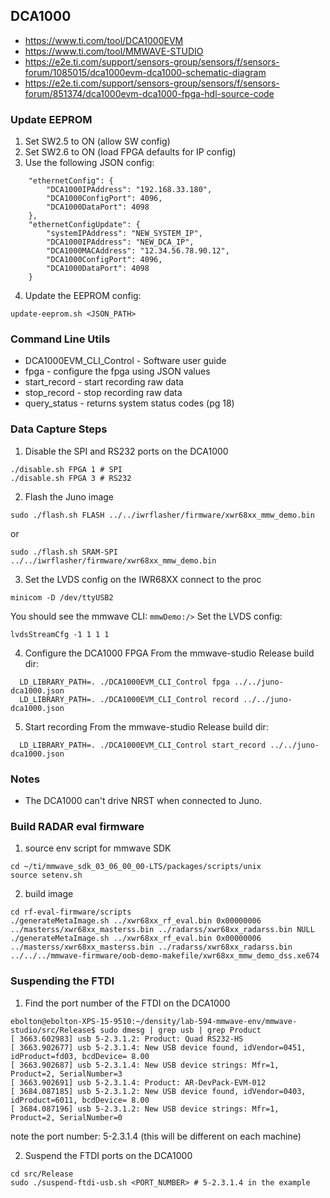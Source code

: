 ## DCA1000
* https://www.ti.com/tool/DCA1000EVM
* https://www.ti.com/tool/MMWAVE-STUDIO
* https://e2e.ti.com/support/sensors-group/sensors/f/sensors-forum/1085015/dca1000evm-dca1000-schematic-diagram
* https://e2e.ti.com/support/sensors-group/sensors/f/sensors-forum/851374/dca1000evm-dca1000-fpga-hdl-source-code

### Update EEPROM
1. Set SW2.5 to ON (allow SW config)
2. Set SW2.6 to ON (load FPGA defaults for IP config)
3. Use the following JSON config:
```
    "ethernetConfig": {
        "DCA1000IPAddress": "192.168.33.180",
        "DCA1000ConfigPort": 4096,
        "DCA1000DataPort": 4098
    },
    "ethernetConfigUpdate": {
        "systemIPAddress": "NEW_SYSTEM_IP",
        "DCA1000IPAddress": "NEW_DCA_IP",
        "DCA1000MACAddress": "12.34.56.78.90.12",
        "DCA1000ConfigPort": 4096,
        "DCA1000DataPort": 4098
    }
```
4. Update the EEPROM config:
```
update-eeprom.sh <JSON_PATH>
```

### Command Line Utils
* DCA1000EVM_CLI_Control - Software user guide
* fpga - configure the fpga using JSON values
* start_record - start recording raw data
* stop_record - stop recording raw data
* query_status - returns system status codes (pg 18)

### Data Capture Steps
1. Disable the SPI and RS232 ports on the DCA1000
```
./disable.sh FPGA 1 # SPI
./disable.sh FPGA 3 # RS232
```

2. Flash the Juno image
```
sudo ./flash.sh FLASH ../../iwrflasher/firmware/xwr68xx_mmw_demo.bin
```
or
```
sudo ./flash.sh SRAM-SPI ../../iwrflasher/firmware/xwr68xx_mmw_demo.bin
```

3. Set the LVDS config on the IWR68XX
connect to the proc
```
minicom -D /dev/ttyUSB2
```
You should see the mmwave CLI: `mmwDemo:/>`
Set the LVDS config:
```
lvdsStreamCfg -1 1 1 1
```

4. Configure the DCA1000 FPGA
  From the mmwave-studio Release build dir:
```
  LD_LIBRARY_PATH=. ./DCA1000EVM_CLI_Control fpga ../../juno-dca1000.json
  LD_LIBRARY_PATH=. ./DCA1000EVM_CLI_Control record ../../juno-dca1000.json
```
5. Start recording
  From the mmwave-studio Release build dir:
```
  LD_LIBRARY_PATH=. ./DCA1000EVM_CLI_Control start_record ../../juno-dca1000.json
```

### Notes
* The DCA1000 can't drive NRST when connected to Juno.

### Build RADAR eval firmware
1. source env script for mmwave SDK
```
cd ~/ti/mmwave_sdk_03_06_00_00-LTS/packages/scripts/unix
source setenv.sh
```

2. build image
```
cd rf-eval-firmware/scripts
./generateMetaImage.sh ../xwr68xx_rf_eval.bin 0x00000006 ../masterss/xwr68xx_masterss.bin ../radarss/xwr68xx_radarss.bin NULL
./generateMetaImage.sh ../xwr68xx_rf_eval.bin 0x00000006 ../masterss/xwr68xx_masterss.bin ../radarss/xwr68xx_radarss.bin ../../../mmwave-firmware/oob-demo-makefile/xwr68xx_mmw_demo_dss.xe674
```

### Suspending the FTDI
1. Find the port number of the FTDI on the DCA1000
```
ebolton@ebolton-XPS-15-9510:~/density/lab-594-mmwave-env/mmwave-studio/src/Release$ sudo dmesg | grep usb | grep Product
[ 3663.602983] usb 5-2.3.1.2: Product: Quad RS232-HS
[ 3663.902677] usb 5-2.3.1.4: New USB device found, idVendor=0451, idProduct=fd03, bcdDevice= 8.00
[ 3663.902687] usb 5-2.3.1.4: New USB device strings: Mfr=1, Product=2, SerialNumber=3
[ 3663.902691] usb 5-2.3.1.4: Product: AR-DevPack-EVM-012
[ 3684.087185] usb 5-2.3.1.2: New USB device found, idVendor=0403, idProduct=6011, bcdDevice= 8.00
[ 3684.087196] usb 5-2.3.1.2: New USB device strings: Mfr=1, Product=2, SerialNumber=0
```
note the port number: 5-2.3.1.4 (this will be different on each machine)

2. Suspend the FTDI ports on the DCA1000
```
cd src/Release
sudo ./suspend-ftdi-usb.sh <PORT_NUMBER> # 5-2.3.1.4 in the example
```
